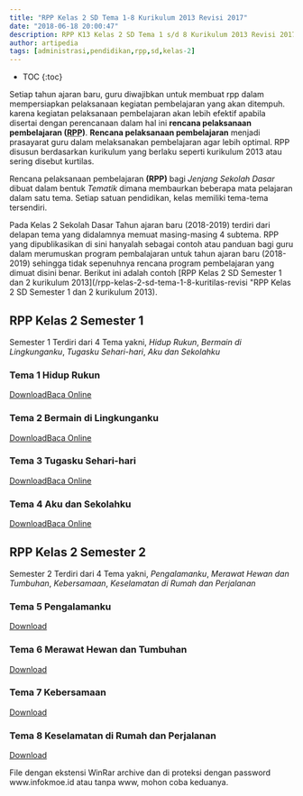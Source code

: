 ```yaml
---
title: "RPP Kelas 2 SD Tema 1-8 Kurikulum 2013 Revisi 2017"
date: "2018-06-18 20:00:47"
description: RPP K13 Kelas 2 SD Tema 1 s/d 8 Kurikulum 2013 Revisi 2017 ini sebagai referensi atau contoh dalam membuat program pembelajaran (RPP) tahun Ajaran Baru 2018-2019.
author: artipedia
tags: [administrasi,pendidikan,rpp,sd,kelas-2]
---
```

* TOC
{:toc}

Setiap tahun ajaran baru, guru diwajibkan untuk membuat rpp dalam mempersiapkan pelaksanaan kegiatan pembelajaran yang akan ditempuh. karena kegiatan pelaksanaan pembelajaran akan lebih efektif apabila disertai dengan perencanaan dalam hal ini <b>rencana pelaksanaan pembelajaran (<acronym title="Rencana Pelaksanaan Pembelajaran">RPP</acronym>)</b>. <b>Rencana pelaksanaan pembelajaran</b> menjadi prasayarat guru dalam melaksanakan pembelajaran agar lebih optimal. RPP disusun berdasarkan kurikulum yang berlaku seperti kurikulum 2013 atau sering disebut kurtilas. 

Rencana pelaksanaan pembelajaran <b>(RPP)</b> bagi <i>Jenjang Sekolah Dasar</i> dibuat dalam bentuk <i>Tematik</i> dimana membaurkan beberapa mata pelajaran dalam satu tema. Setiap satuan pendidikan, kelas memiliki tema-tema tersendiri. 

Pada Kelas 2 Sekolah Dasar Tahun ajaran baru (2018-2019) terdiri dari delapan tema yang didalamnya memuat masing-masing 4 subtema. RPP yang dipublikasikan di sini hanyalah sebagai contoh atau panduan bagi guru dalam merumuskan program pembalajaran untuk tahun ajaran baru (2018-2019) sehingga tidak sepenuhnya rencana program pembelajaran yang dimuat disini benar. Berikut ini adalah contoh [RPP Kelas 2 SD Semester 1 dan 2 kurikulum 2013](/rpp-kelas-2-sd-tema-1-8-kuritilas-revisi "RPP Kelas 2 SD Semester 1 dan 2 kurikulum 2013).


## RPP Kelas 2 Semester 1
Semester 1 Terdiri dari 4 Tema yakni, <i>Hidup Rukun</i>, <i>Bermain di Lingkunganku</i>, <i>Tugasku Sehari-hari</i>, <i>Aku dan Sekolahku</i>

### Tema 1 Hidup Rukun
<p><a class="button download" href="https://docs.google.com/uc?export=download&id=0B3p31o3sU30FTWtleDBoSUQ5Vk0" rel="nofollow" target="_blank" title="Download">Download</a><a class="button demo open-dialog" href="https://drive.google.com/file/d/0B3p31o3sU30FTWtleDBoSUQ5Vk0/preview" Title="Baca Online" rel="nofollow">Baca Online</a></p>

### Tema 2 Bermain di Lingkunganku
<p><a class="button download" href="https://docs.google.com/uc?export=download&id=0B5QcJ2Mo9-L2QzVGcms1eEdOczA" rel="nofollow" target="_blank" title="Download">Download</a><a class="button demo open-dialog" href="https://drive.google.com/file/d/0B5QcJ2Mo9-L2QzVGcms1eEdOczA/preview" Title="Baca Online" rel="nofollow">Baca Online</a></p>

### Tema 3 Tugasku Sehari-hari
<p><a class="button download" href="https://docs.google.com/uc?export=download&id=0B5QcJ2Mo9-L2RWpwQVF4SlpuMTg" rel="nofollow" target="_blank" title="Download">Download</a><a class="button demo open-dialog" href="https://drive.google.com/file/d/0B5QcJ2Mo9-L2RWpwQVF4SlpuMTg/preview" Title="Baca Online" rel="nofollow">Baca Online</a></p>

### Tema 4 Aku dan Sekolahku
<p><a class="button download" href="https://docs.google.com/uc?export=download&id=0B5QcJ2Mo9-L2d3ZZRnNhNGczREE" rel="nofollow" target="_blank" title="Download">Download</a><a class="button demo open-dialog" href="https://drive.google.com/file/d/0B5QcJ2Mo9-L2d3ZZRnNhNGczREE/preview" Title="Baca Online" rel="nofollow">Baca Online</a></p>

## RPP Kelas 2 Semester 2
Semester 2 Terdiri dari 4 Tema yakni, <i>Pengalamanku</i>, <i>Merawat Hewan dan Tumbuhan</i>, <i>Kebersamaan</i>, <i>Keselamatan di Rumah dan Perjalanan</i>

### Tema 5 Pengalamanku
<p><a class="button download" href="https://docs.google.com/uc?export=download&id=123sWEdZ5XdscXG1dbJFiYYB91Yn5dnpS" rel="nofollow" target="_blank" title="Download">Download</a></p>

### Tema 6 Merawat Hewan dan Tumbuhan
<p><a class="button download" href="https://docs.google.com/uc?export=download&id=1hzN5yxk4xSTJbZCekb9U-xutaMOgh-qi" rel="nofollow" target="_blank" title="Download">Download</a></p>

### Tema 7 Kebersamaan
<p><a class="button download" href="https://docs.google.com/uc?export=download&id=1GmYuS7puvvmmXIyqnEnesni4oa6rwHNr" rel="nofollow" target="_blank" title="Download">Download</a></p>

### Tema 8 Keselamatan di Rumah dan Perjalanan
<p><a class="button download" href="https://docs.google.com/uc?export=download&id=1dxT5Xik5qBli1siWPB6_FvoP1EyEFMas" rel="nofollow" target="_blank" title="Download">Download</a></p>

<p class="note info">File dengan ekstensi WinRar archive dan di proteksi dengan password www.infokmoe.id atau tanpa www, mohon coba keduanya.</p>
